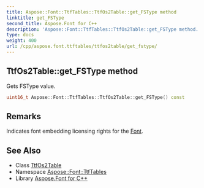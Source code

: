 ```yaml
---
title: Aspose::Font::TtfTables::TtfOs2Table::get_FSType method
linktitle: get_FSType
second_title: Aspose.Font for C++
description: 'Aspose::Font::TtfTables::TtfOs2Table::get_FSType method. Gets FSType value in C++.'
type: docs
weight: 400
url: /cpp/aspose.font.ttftables/ttfos2table/get_fstype/
---
```

## TtfOs2Table::get_FSType method


Gets FSType value.

```cpp
uint16_t Aspose::Font::TtfTables::TtfOs2Table::get_FSType() const
```

## Remarks


Indicates font embedding licensing rights for the [Font](../../../aspose.font/font/). 
## See Also

* Class [TtfOs2Table](../)
* Namespace [Aspose::Font::TtfTables](../../)
* Library [Aspose.Font for C++](../../../)
